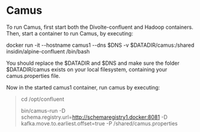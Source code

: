# Camus

To run Camus, first start both the Divolte-confluent and Hadoop containers. Then, start a container to run Camus, by executing:

docker run -it --hostname camus1 --dns $DNS -v $DATADIR/camus:/shared insidin/alpine-confluent /bin/bash

You should replace the $DATADIR and $DNS and make sure the folder $DATADIR/camus exists on your local filesystem, containing your camus.properties file.

Now in the started camus1 container, run camus by executing:
> cd /opt/confluent
>
> bin/camus-run -D schema.registry.url=http://schemaregistry1.docker:8081 -D kafka.move.to.earliest.offset=true -P /shared/camus.properties


